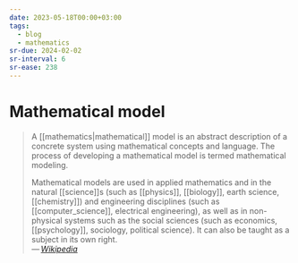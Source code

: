```yaml
---
date: 2023-05-18T00:00+03:00
tags:
  - blog
  - mathematics
sr-due: 2024-02-02
sr-interval: 6
sr-ease: 238
---
```


# Mathematical model

> A [[mathematics|mathematical]] model is an abstract description of a concrete
> system using mathematical concepts and language. The process of developing a
> mathematical model is termed mathematical modeling.
>
> Mathematical models are used in applied mathematics and in the natural
> [[science]]s (such as [[physics]], [[biology]], earth science, [[chemistry]])
> and engineering disciplines (such as [[computer_science]], electrical
> engineering), as well as in non-physical systems such as the social sciences
> (such as economics, [[psychology]], sociology, political science). It can also
> be taught as a subject in its own right.\
> — <cite>[Wikipedia](https://en.wikipedia.org/wiki/Mathematical_model)</cite>
